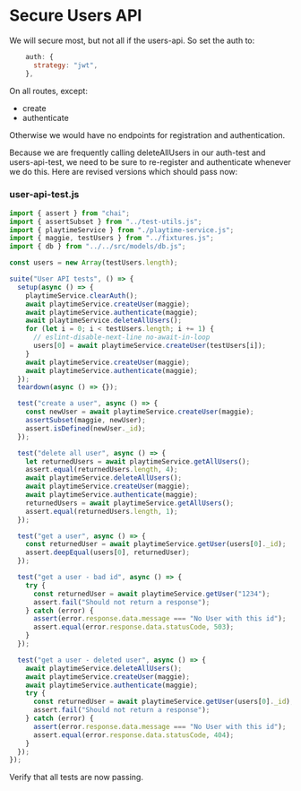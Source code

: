 # Secure Users API

We will secure most, but not all if the users-api. So set the auth to:

~~~javascript
    auth: {
      strategy: "jwt",
    },
~~~

On all routes, except:

- create
- authenticate

Otherwise we would have no endpoints for registration and authentication.

Because we are frequently calling deleteAllUsers in our auth-test and users-api-test, we need to be sure to re-register and authenticate whenever we do this. Here are revised versions which should pass now:

### user-api-test.js

~~~javascript
import { assert } from "chai";
import { assertSubset } from "../test-utils.js";
import { playtimeService } from "./playtime-service.js";
import { maggie, testUsers } from "../fixtures.js";
import { db } from "../../src/models/db.js";

const users = new Array(testUsers.length);

suite("User API tests", () => {
  setup(async () => {
    playtimeService.clearAuth();
    await playtimeService.createUser(maggie);
    await playtimeService.authenticate(maggie);
    await playtimeService.deleteAllUsers();
    for (let i = 0; i < testUsers.length; i += 1) {
      // eslint-disable-next-line no-await-in-loop
      users[0] = await playtimeService.createUser(testUsers[i]);
    }
    await playtimeService.createUser(maggie);
    await playtimeService.authenticate(maggie);
  });
  teardown(async () => {});

  test("create a user", async () => {
    const newUser = await playtimeService.createUser(maggie);
    assertSubset(maggie, newUser);
    assert.isDefined(newUser._id);
  });

  test("delete all user", async () => {
    let returnedUsers = await playtimeService.getAllUsers();
    assert.equal(returnedUsers.length, 4);
    await playtimeService.deleteAllUsers();
    await playtimeService.createUser(maggie);
    await playtimeService.authenticate(maggie);
    returnedUsers = await playtimeService.getAllUsers();
    assert.equal(returnedUsers.length, 1);
  });

  test("get a user", async () => {
    const returnedUser = await playtimeService.getUser(users[0]._id);
    assert.deepEqual(users[0], returnedUser);
  });

  test("get a user - bad id", async () => {
    try {
      const returnedUser = await playtimeService.getUser("1234");
      assert.fail("Should not return a response");
    } catch (error) {
      assert(error.response.data.message === "No User with this id");
      assert.equal(error.response.data.statusCode, 503);
    }
  });

  test("get a user - deleted user", async () => {
    await playtimeService.deleteAllUsers();
    await playtimeService.createUser(maggie);
    await playtimeService.authenticate(maggie);
    try {
      const returnedUser = await playtimeService.getUser(users[0]._id);
      assert.fail("Should not return a response");
    } catch (error) {
      assert(error.response.data.message === "No User with this id");
      assert.equal(error.response.data.statusCode, 404);
    }
  });
});

~~~

Verify that all tests are now passing.
